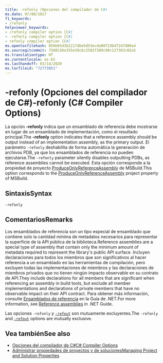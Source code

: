 ```yaml
---
title: -refonly (Opciones del compilador de C#)
ms.date: 07/08/2017
f1_keywords:
- /refonly
helpviewer_keywords:
- /refonly compiler option [C#]
- -refonly compiler option [C#]
- refonly compiler option [C#]
ms.openlocfilehash: 856b65d3b2217dbe5d53ecda00723b47247d80a4
ms.sourcegitcommit: 7588136e355e10cbc2582f389c90c127363c02a5
ms.translationtype: HT
ms.contentlocale: es-ES
ms.lasthandoff: 03/14/2020
ms.locfileid: "72773851"
---
```

# <a name="-refonly-c-compiler-options"></a><span data-ttu-id="2db05-102">-refonly (Opciones del compilador de C#)</span><span class="sxs-lookup"><span data-stu-id="2db05-102">-refonly (C# Compiler Options)</span></span>

<span data-ttu-id="2db05-103">La opción **-refonly** indica que un ensamblado de referencia debe mostrarse en lugar de un ensamblado de implementación, como el resultado principal.</span><span class="sxs-lookup"><span data-stu-id="2db05-103">The **-refonly** option indicates that a reference assembly should be output instead of an implementation assembly, as the primary output.</span></span> <span data-ttu-id="2db05-104">El parámetro `-refonly` deshabilita de forma automática la generación de archivos PDB, ya que los ensamblados de referencia no pueden ejecutarse.</span><span class="sxs-lookup"><span data-stu-id="2db05-104">The `-refonly` parameter silently disables outputting PDBs, as reference assemblies cannot be executed.</span></span> <span data-ttu-id="2db05-105">Esta opción corresponde a la propiedad de proyecto [ProduceOnlyReferenceAssembly](/visualstudio/msbuild/common-msbuild-project-properties) de MSBuild.</span><span class="sxs-lookup"><span data-stu-id="2db05-105">This option corresponds to the [ProduceOnlyReferenceAssembly](/visualstudio/msbuild/common-msbuild-project-properties) project property of MSBuild.</span></span>

## <a name="syntax"></a><span data-ttu-id="2db05-106">Sintaxis</span><span class="sxs-lookup"><span data-stu-id="2db05-106">Syntax</span></span>

```console
-refonly
```

## <a name="remarks"></a><span data-ttu-id="2db05-107">Comentarios</span><span class="sxs-lookup"><span data-stu-id="2db05-107">Remarks</span></span>

<span data-ttu-id="2db05-108">Los ensamblados de referencia son un tipo especial de ensamblado que contiene solo la cantidad mínima de metadatos necesarios para representar la superficie de la API pública de la biblioteca.</span><span class="sxs-lookup"><span data-stu-id="2db05-108">Reference assemblies are a special type of assembly that contain only the minimum amount of metadata required to represent the library's public API surface.</span></span> <span data-ttu-id="2db05-109">Incluyen declaraciones para todos los miembros que son significativos al hacer referencia a un ensamblado en las herramientas de compilación, pero excluyen todas las implementaciones de miembros y las declaraciones de miembros privados que no tienen ningún impacto observable en su contrato de API.</span><span class="sxs-lookup"><span data-stu-id="2db05-109">They include declarations for all members that are significant when referencing an assembly in build tools, but exclude all member implementations and declarations of private members that have no observable impact on their API contract.</span></span> <span data-ttu-id="2db05-110">Para obtener más información, consulte [Ensamblados de referencia](../../../standard/assembly/reference-assemblies.md) en la Guía de .NET.</span><span class="sxs-lookup"><span data-stu-id="2db05-110">For more information, see [Reference assemblies](../../../standard/assembly/reference-assemblies.md) in .NET Guide.</span></span>

<span data-ttu-id="2db05-111">Las opciones `-refonly` y [`-refout`](refout-compiler-option.md) son mutuamente excluyentes.</span><span class="sxs-lookup"><span data-stu-id="2db05-111">The `-refonly` and [`-refout`](refout-compiler-option.md) options are mutually exclusive.</span></span>

## <a name="see-also"></a><span data-ttu-id="2db05-112">Vea también</span><span class="sxs-lookup"><span data-stu-id="2db05-112">See also</span></span>

- [<span data-ttu-id="2db05-113">Opciones del compilador de C#</span><span class="sxs-lookup"><span data-stu-id="2db05-113">C# Compiler Options</span></span>](./index.md)
- [<span data-ttu-id="2db05-114">Administrar propiedades de proyectos y de soluciones</span><span class="sxs-lookup"><span data-stu-id="2db05-114">Managing Project and Solution Properties</span></span>](/visualstudio/ide/managing-project-and-solution-properties)
